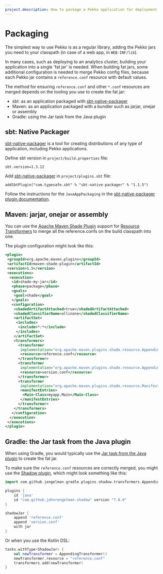 ```yaml
---
project.description: How to package a Pekko application for deployment.
---
```

# Packaging

The simplest way to use Pekko is as a regular library, adding the Pekko jars you
need to your classpath (in case of a web app, in `WEB-INF/lib`).

In many cases, such as deploying to an analytics cluster, building your application into a single 'fat jar' is needed.
When building fat jars, some additional configuration is needed to merge Pekko config files, because each Pekko jar
contains a `reference.conf` resource with default values.

The method for ensuring `reference.conf` and other `*.conf` resources are merged depends on the tooling you use to create the fat jar:

 * sbt: as an application packaged with [sbt-native-packager](https://github.com/sbt/sbt-native-packager)
 * Maven: as an application packaged with a bundler such as jarjar, onejar or assembly
 * Gradle: using the Jar task from the Java plugin
 
## sbt: Native Packager

[sbt-native-packager](https://github.com/sbt/sbt-native-packager) is a tool for creating
distributions of any type of application, including Pekko applications.

Define sbt version in `project/build.properties` file:

```none
sbt.version=1.3.12
```

Add [sbt-native-packager](https://github.com/sbt/sbt-native-packager) in `project/plugins.sbt` file:

```none
addSbtPlugin("com.typesafe.sbt" % "sbt-native-packager" % "1.1.5")
```

Follow the instructions for the `JavaAppPackaging` in the [sbt-native-packager plugin documentation](https://sbt-native-packager.readthedocs.io/en/latest/archetypes/java_app/index.html).

## Maven: jarjar, onejar or assembly

You can use the [Apache Maven Shade Plugin](https://maven.apache.org/plugins/maven-shade-plugin/)
support for [Resource Transformers](https://maven.apache.org/plugins/maven-shade-plugin/examples/resource-transformers.html#AppendingTransformer)
to merge all the reference.confs on the build classpath into one.

The plugin configuration might look like this:

```xml
<plugin>
 <groupId>org.apache.maven.plugins</groupId>
 <artifactId>maven-shade-plugin</artifactId>
 <version>1.5</version>
 <executions>
  <execution>
   <id>shade-my-jar</id>
   <phase>package</phase>
   <goals>
    <goal>shade</goal>
   </goals>
   <configuration>
    <shadedArtifactAttached>true</shadedArtifactAttached>
    <shadedClassifierName>allinone</shadedClassifierName>
    <artifactSet>
     <includes>
      <include>*:*</include>
     </includes>
    </artifactSet>
    <transformers>
      <transformer
       implementation="org.apache.maven.plugins.shade.resource.AppendingTransformer">
       <resource>reference.conf</resource>
      </transformer>
      <transformer
       implementation="org.apache.maven.plugins.shade.resource.AppendingTransformer">
       <resource>version.conf</resource>
      </transformer>
      <transformer
       implementation="org.apache.maven.plugins.shade.resource.ManifestResourceTransformer">
       <manifestEntries>
        <Main-Class>myapp.Main</Main-Class>
       </manifestEntries>
      </transformer>
    </transformers>
   </configuration>
  </execution>
 </executions>
</plugin>
```


## Gradle: the Jar task from the Java plugin

When using Gradle, you would typically use the
[Jar task from the Java plugin](https://www.baeldung.com/gradle-fat-jar)
to create the fat jar.

To make sure the `reference.conf` resources are correctly merged, you might
use the [Shadow plugin](https://imperceptiblethoughts.com/shadow/), which might
look something like this:

```groovy
import com.github.jengelman.gradle.plugins.shadow.transformers.AppendingTransformer

plugins {
    id 'java'
    id "com.github.johnrengelman.shadow" version "7.0.0"
}

shadowJar {
    append 'reference.conf'
    append 'version.conf'
    with jar
}
```

Or when you use the Kotlin DSL:

```kotlin
tasks.withType<ShadowJar> {
    val newTransformer = AppendingTransformer()
    newTransformer.resource = "reference.conf"
    transformers.add(newTransformer)
}
```
